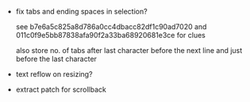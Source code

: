 * fix tabs and ending spaces in selection?

  see b7e6a5c825a8d786a0cc4dbacc82df1c90ad7020 and
  011c0f9e5bb87838afa90f2a33ba68920681e3ce for clues

  also store no. of tabs after last character before the next line and just
  before the last character


* text reflow on resizing?


* extract patch for scrollback
